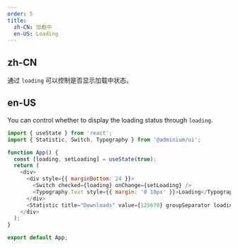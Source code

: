 ```yaml
---
order: 5
title:
  zh-CN: 加载中
  en-US: Loading
---
```


## zh-CN

通过 `loading` 可以控制是否显示加载中状态。

## en-US

You can control whether to display the loading status through `loading`.

```js
import { useState } from 'react';
import { Statistic, Switch, Typography } from '@adminium/ui';

function App() {
  const [loading, setLoading] = useState(true);
  return (
    <div>
      <div style={{ marginBottom: 24 }}>
        <Switch checked={loading} onChange={setLoading} />
        <Typography.Text style={{ margin: '0 10px' }}>Loading</Typography.Text>
      </div>
      <Statistic title="Downloads" value={125670} groupSeparator loading={loading} />
    </div>
  );
}

export default App;
```
